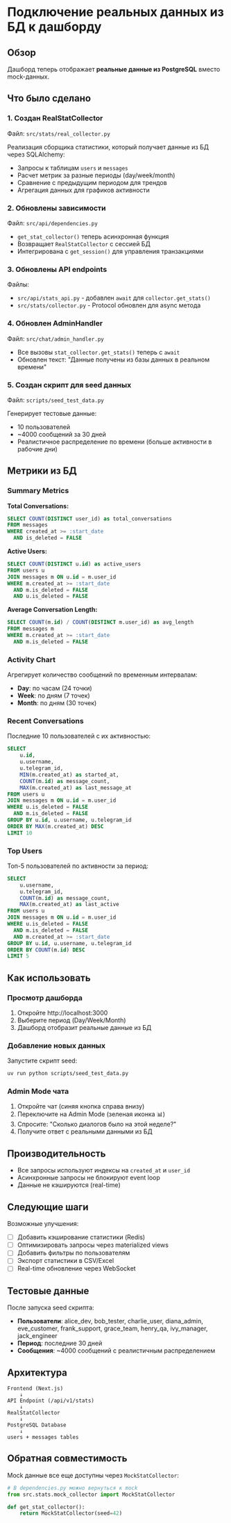 # Подключение реальных данных из БД к дашборду

## Обзор

Дашборд теперь отображает **реальные данные из PostgreSQL** вместо mock-данных.

## Что было сделано

### 1. Создан RealStatCollector

Файл: `src/stats/real_collector.py`

Реализация сборщика статистики, который получает данные из БД через SQLAlchemy:
- Запросы к таблицам `users` и `messages`
- Расчет метрик за разные периоды (day/week/month)
- Сравнение с предыдущим периодом для трендов
- Агрегация данных для графиков активности

### 2. Обновлены зависимости

Файл: `src/api/dependencies.py`

- `get_stat_collector()` теперь асинхронная функция
- Возвращает `RealStatCollector` с сессией БД
- Интегрирована с `get_session()` для управления транзакциями

### 3. Обновлены API endpoints

Файлы:
- `src/api/stats_api.py` - добавлен `await` для `collector.get_stats()`
- `src/stats/collector.py` - Protocol обновлен для async метода

### 4. Обновлен AdminHandler

Файл: `src/chat/admin_handler.py`

- Все вызовы `stat_collector.get_stats()` теперь с `await`
- Обновлен текст: "Данные получены из базы данных в реальном времени"

### 5. Создан скрипт для seed данных

Файл: `scripts/seed_test_data.py`

Генерирует тестовые данные:
- 10 пользователей
- ~4000 сообщений за 30 дней
- Реалистичное распределение по времени (больше активности в рабочие дни)

## Метрики из БД

### Summary Metrics

**Total Conversations:**
```sql
SELECT COUNT(DISTINCT user_id) as total_conversations
FROM messages
WHERE created_at >= :start_date
  AND is_deleted = FALSE
```

**Active Users:**
```sql
SELECT COUNT(DISTINCT u.id) as active_users
FROM users u
JOIN messages m ON u.id = m.user_id
WHERE m.created_at >= :start_date
  AND m.is_deleted = FALSE
  AND u.is_deleted = FALSE
```

**Average Conversation Length:**
```sql
SELECT COUNT(m.id) / COUNT(DISTINCT m.user_id) as avg_length
FROM messages m
WHERE m.created_at >= :start_date
  AND m.is_deleted = FALSE
```

### Activity Chart

Агрегирует количество сообщений по временным интервалам:
- **Day**: по часам (24 точки)
- **Week**: по дням (7 точек)
- **Month**: по дням (30 точек)

### Recent Conversations

Последние 10 пользователей с их активностью:
```sql
SELECT 
    u.id,
    u.username,
    u.telegram_id,
    MIN(m.created_at) as started_at,
    COUNT(m.id) as message_count,
    MAX(m.created_at) as last_message_at
FROM users u
JOIN messages m ON u.id = m.user_id
WHERE u.is_deleted = FALSE
  AND m.is_deleted = FALSE
GROUP BY u.id, u.username, u.telegram_id
ORDER BY MAX(m.created_at) DESC
LIMIT 10
```

### Top Users

Топ-5 пользователей по активности за период:
```sql
SELECT 
    u.username,
    u.telegram_id,
    COUNT(m.id) as message_count,
    MAX(m.created_at) as last_active
FROM users u
JOIN messages m ON u.id = m.user_id
WHERE u.is_deleted = FALSE
  AND m.is_deleted = FALSE
  AND m.created_at >= :start_date
GROUP BY u.id, u.username, u.telegram_id
ORDER BY COUNT(m.id) DESC
LIMIT 5
```

## Как использовать

### Просмотр дашборда

1. Откройте http://localhost:3000
2. Выберите период (Day/Week/Month)
3. Дашборд отобразит реальные данные из БД

### Добавление новых данных

Запустите скрипт seed:
```bash
uv run python scripts/seed_test_data.py
```

### Admin Mode чата

1. Откройте чат (синяя кнопка справа внизу)
2. Переключите на Admin Mode (зеленая иконка 📊)
3. Спросите: "Сколько диалогов было на этой неделе?"
4. Получите ответ с реальными данными из БД

## Производительность

- Все запросы используют индексы на `created_at` и `user_id`
- Асинхронные запросы не блокируют event loop
- Данные не кэшируются (real-time)

## Следующие шаги

Возможные улучшения:
- [ ] Добавить кэширование статистики (Redis)
- [ ] Оптимизировать запросы через materialized views
- [ ] Добавить фильтры по пользователям
- [ ] Экспорт статистики в CSV/Excel
- [ ] Real-time обновление через WebSocket

## Тестовые данные

После запуска seed скрипта:
- **Пользователи**: alice_dev, bob_tester, charlie_user, diana_admin, eve_customer, frank_support, grace_team, henry_qa, ivy_manager, jack_engineer
- **Период**: последние 30 дней
- **Сообщения**: ~4000 сообщений с реалистичным распределением

## Архитектура

```
Frontend (Next.js)
    ↓
API Endpoint (/api/v1/stats)
    ↓
RealStatCollector
    ↓
PostgreSQL Database
    ↓
users + messages tables
```

## Обратная совместимость

Mock данные все еще доступны через `MockStatCollector`:
```python
# В dependencies.py можно вернуться к mock
from src.stats.mock_collector import MockStatCollector

def get_stat_collector():
    return MockStatCollector(seed=42)
```

